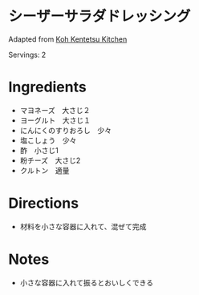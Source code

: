 
# シーザーサラダドレッシング

Adapted from [Koh Kentetsu Kitchen](https://www.youtube.com/watch?v=dIKBvqb2ee8)

Servings: 2

# Ingredients
- マヨネーズ　大さじ２
- ヨーグルト　大さじ１
- にんにくのすりおろし　少々
- 塩こしょう　少々
- 酢　小さじ1
- 粉チーズ　大さじ2
- クルトン　適量

# Directions
- 材料を小さな容器に入れて、混ぜて完成

# Notes
- 小さな容器に入れて振るとおいしくできる
